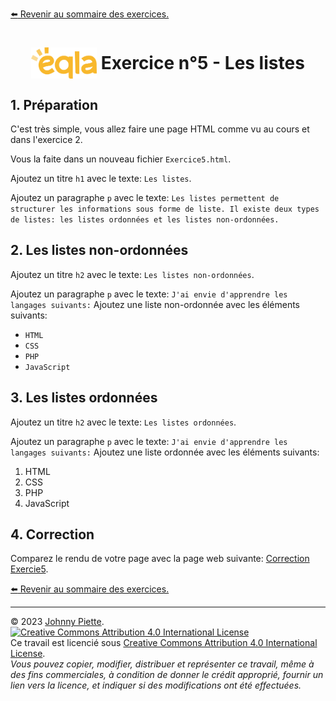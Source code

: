 [:arrow_left: Revenir au sommaire des exercices.](/Exercices/README.md#exercices)
<h1 id="exercice5" style="display: flex; align-items: center; justify-content: center;">
    <img src="/Images/Eqla.png" style="height:50px" alt="Logo d'Eqla">
    &nbsp;Exercice n°5 - Les listes
</h1>

## 1. Préparation
C'est très simple, vous allez faire une page HTML comme vu au cours et dans l'exercice 2.

Vous la faite dans un nouveau fichier `Exercice5.html`.

Ajoutez un titre `h1` avec le texte: `Les listes`.

Ajoutez un paragraphe `p` avec le texte: `Les listes permettent de structurer les informations sous forme de liste. Il existe deux types de listes: les listes ordonnées et les listes non-ordonnées.`

## 2. Les listes non-ordonnées
Ajoutez un titre `h2` avec le texte: `Les listes non-ordonnées`.

Ajoutez un paragraphe `p` avec le texte: `J'ai envie d'apprendre les langages suivants:`
Ajoutez une liste non-ordonnée avec les éléments suivants:
- `HTML`
- `CSS`
- `PHP`
- `JavaScript`

## 3. Les listes ordonnées
Ajoutez un titre `h2` avec le texte: `Les listes ordonnées`.

Ajoutez un paragraphe `p` avec le texte: `J'ai envie d'apprendre les langages suivants:`
Ajoutez une liste ordonnée avec les éléments suivants:
<ol>
    <li>HTML</li>
    <li>CSS</li>
    <li>PHP</li>
    <li>JavaScript</li>
</ol>

## 4. Correction
Comparez le rendu de votre page avec la page web suivante: [Correction Exercie5](http://zamboyle.github.io/htmlpreview/?https://github.com/ZamBoyle/Eqla_HTML/blob/master/Exercices/Corrections/pages/Exercice5.html).


[:arrow_left: Revenir au sommaire des exercices.](/Exercices/README.md#exercices)

---
&copy; 2023 [Johnny Piette](https://github.com/ZamBoyle).  
[![Creative Commons Attribution 4.0 International License](https://i.creativecommons.org/l/by/4.0/88x31.png)](https://creativecommons.org/licenses/by/4.0/)  
Ce travail est licencié sous [Creative Commons Attribution 4.0 International License](https://creativecommons.org/licenses/by/4.0/).   
_Vous pouvez copier, modifier, distribuer et représenter ce travail, même à des fins commerciales, à condition de donner le crédit approprié, fournir un lien vers la licence, et indiquer si des modifications ont été effectuées._